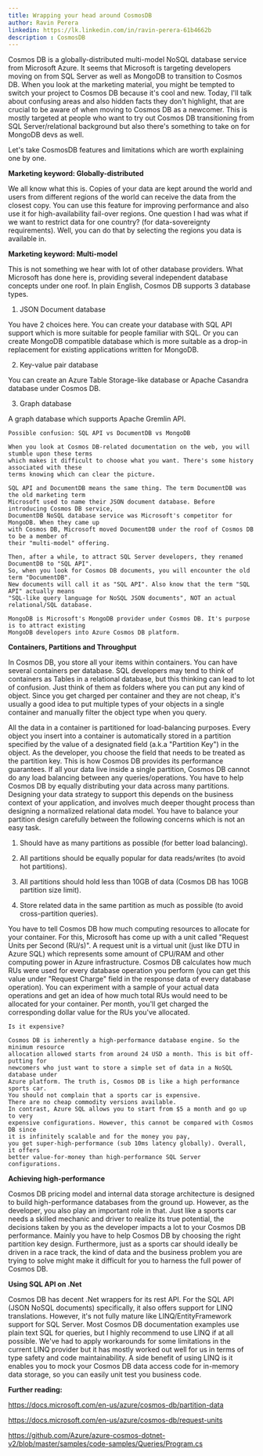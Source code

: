 ```yaml
---
title: Wrapping your head around CosmosDB
author: Ravin Perera
linkedin: https://lk.linkedin.com/in/ravin-perera-61b4662b
description : CosmosDB
---
```


Cosmos DB is a globally-distributed multi-model NoSQL database service from Microsoft Azure. It seems that Microsoft is targeting developers moving on from SQL Server as well as MongoDB to transition to Cosmos DB. When you look at the marketing material, you might be tempted to switch your project to Cosmos DB because it's cool and new. Today, I'll talk about confusing areas and also hidden facts they don't highlight, that are crucial to be aware of when moving to Cosmos DB as a newcomer. This is mostly targeted at people who want to try out Cosmos DB transitioning from SQL Server/relational background but also there's something to take on for MongoDB devs as well.

Let's take CosmosDB features and limitations which are worth explaining one by one.

**Marketing keyword: Globally-distributed**

We all know what this is. Copies of your data are kept around the world and users from different regions of the world can receive the data from the closest copy. You can use this feature for improving performance and also use it for high-availability fail-over regions. One question I had was what if we want to restrict data for one country? (for data-sovereignty requirements). Well, you can do that by selecting the regions you data is available in.

**Marketing keyword: Multi-model**

This is not something we hear with lot of other database providers. What Microsoft has done here is, providing several independent database concepts under one roof. In plain English, Cosmos DB supports 3 database types. 

 1. JSON Document database

 You have 2 choices here. You can create your database with SQL API support which is more suitable for people familiar with SQL. Or you  can create MongoDB compatible database which is more suitable as a drop-in replacement for existing applications written for MongoDB.

 2. Key-value pair database

 You can create an Azure Table Storage-like database or Apache Casandra database under Cosmos DB.

 3. Graph database

 A graph database which supports Apache Gremlin API.

```
Possible confusion: SQL API vs DocumentDB vs MongoDB

When you look at Cosmos DB-related documentation on the web, you will stumble upon these terms 
which makes it difficult to choose what you want. There's some history associated with these 
terms knowing which can clear the picture.	

SQL API and DocumentDB means the same thing. The term DocumentDB was the old marketing term 
Microsoft used to name their JSON document database. Before introducing Cosmos DB service, 
DocumentDB NoSQL database service was Microsoft's competitor for MongoDB. When they came up 
with Cosmos DB, Microsoft moved DocumentDB under the roof of Cosmos DB to be a member of 
their "multi-model" offering.	

Then, after a while, to attract SQL Server developers, they renamed DocumentDB to "SQL API". 
So, when you look for Cosmos DB documents, you will encounter the old term "DocumentDB". 
New documents will call it as "SQL API". Also know that the term "SQL API" actually means 
"SQL-like query language for NoSQL JSON documents", NOT an actual relational/SQL database.	

MongoDB is Microsoft's MongoDB provider under Cosmos DB. It's purpose is to attract existing 
MongoDB developers into Azure Cosmos DB platform.

```

**Containers, Partitions and Throughput**

In Cosmos DB, you store all your items within containers. You can have several containers per database. SQL developers may tend to think of containers as Tables in a relational database, but this thinking can lead to lot of confusion. Just think of them as folders where you can put any kind of object. Since you get charged per container and they are not cheap, it's usually a good idea to put multiple types of your objects in a single container and manually filter the object type when you query.

All the data in a container is partitioned for load-balancing purposes. Every object you insert into a container is automatically stored in a partition specified by the value of a designated field (a.k.a "Partition Key") in the object. As the developer, you choose the field that needs to be treated as the partition key. This is how Cosmos DB provides its performance guarantees. If all your data live inside a single partition, Cosmos DB cannot do any load balancing between any queries/operations. You have to help Cosmos DB by equally distributing your data across many partitions. Designing your data strategy to support this depends on the business context of your application, and involves much deeper thought process than designing a normalized relational data model. You have to balance your partition design carefully between the following concerns which is not an easy task.

1. Should have as many partitions as possible (for better load balancing).

2. All partitions should be equally popular for data reads/writes (to avoid hot partitions).

3. All partitions should hold less than 10GB of data (Cosmos DB has 10GB partition size limit).

4. Store related data in the same partition as much as possible (to avoid cross-partition queries).

You have to tell Cosmos DB how much computing resources to allocate for your container. For this, Microsoft has come up with a unit called "Request Units per Second (RU/s)". A request unit is a virtual unit (just like DTU in Azure SQL) which represents some amount of CPU/RAM and other computing power in Azure infrastructure. Cosmos DB calculates how much RUs were used for every database operation you perform (you can get this value under "Request Charge" field in the response data of every database operation). You can experiment with a sample of your actual data operations and get an idea of how much total RUs would need to be allocated for your container. Per month, you'll get charged the corresponding dollar value for the RUs you've allocated.

```
Is it expensive?

Cosmos DB is inherently a high-performance database engine. So the minimum resource 
allocation allowed starts from around 24 USD a month. This is bit off-putting for 
newcomers who just want to store a simple set of data in a NoSQL database under 
Azure platform. The truth is, Cosmos DB is like a high performance sports car. 
You should not complain that a sports car is expensive. 
There are no cheap commodity versions available. 
In contrast, Azure SQL allows you to start from $5 a month and go up to very 
expensive configurations. However, this cannot be compared with Cosmos DB since 
it is infinitely scalable and for the money you pay, 
you get super-high-performance (sub 10ms latency globally). Overall, it offers 
better value-for-money than high-performance SQL Server configurations.

```

**Achieving high-performance**

Cosmos DB pricing model and internal data storage architecture is designed to build high-performance databases from the ground up. However, as the developer, you also play an important role in that. Just like a sports car needs a skilled mechanic and driver to realize its true potential, the decisions taken by you as the developer impacts a lot to your Cosmos DB performance. Mainly you have to help Cosmos DB by choosing the right partition key design. Furthermore, just as a sports car should ideally be driven in a race track, the kind of data and the business problem you are trying to solve might make it difficult for you to harness the full power of Cosmos DB.

**Using SQL API on .Net**

Cosmos DB has decent .Net wrappers for its rest API. For the SQL API (JSON NoSQL documents) specifically, it also offers support for LINQ translations. However, it's not fully mature like LINQ/EntityFramework support for SQL Server. Most Cosmos DB documentation examples use plain text SQL for queries, but I highly recommend to use LINQ if at all possible. We've had to apply workarounds for some limitations in the current LINQ provider but it has mostly worked out well for us in terms of type safety and code maintainability. A side benefit of using LINQ is it enables you to mock your Cosmos DB data access code for in-memory data storage, so you can easily unit test you business code.

**Further reading:**

https://docs.microsoft.com/en-us/azure/cosmos-db/partition-data

https://docs.microsoft.com/en-us/azure/cosmos-db/request-units

https://github.com/Azure/azure-cosmos-dotnet-v2/blob/master/samples/code-samples/Queries/Program.cs

